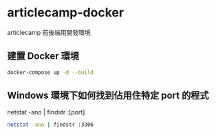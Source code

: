 # articlecamp-docker

articlecamp 前後端用開發環境

## 建置 Docker 環境

```bash
docker-compose up -d --build
```

## Windows 環境下如何找到佔用住特定 port 的程式

netstat -ano | findstr :[port]

```bash
netstat -ano | findstr :3306
```